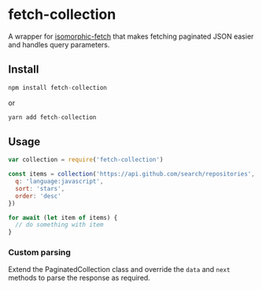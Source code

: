 # fetch-collection

A wrapper for [isomorphic-fetch](https://www.npmjs.com/package/isomorphic-fetch) that makes fetching paginated JSON easier and handles query parameters.

## Install

```js
npm install fetch-collection
```

or

```js
yarn add fetch-collection
```

## Usage

```js
var collection = require('fetch-collection')

const items = collection('https://api.github.com/search/repositories', {
  q: 'language:javascript',
  sort: 'stars',
  order: 'desc'
})

for await (let item of items) {
  // do something with item
}
```

### Custom parsing

Extend the PaginatedCollection class and override the `data` and `next` methods to parse the response as required.

